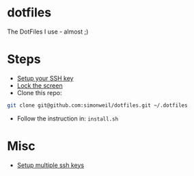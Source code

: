 dotfiles
========

The DotFiles I use - almost ;)

Steps
=====

- [Setup your SSH key](https://help.github.com/articles/generating-ssh-keys/)
- [Lock the screen](http://www.tekrevue.com/tip/the-fastest-way-to-lock-or-sleep-your-screen-in-mac-os-x/)
- Clone this repo:
```bash
git clone git@github.com:simonweil/dotfiles.git ~/.dotfiles
```
- Follow the instruction in: `install.sh`

Misc
====
- [Setup multiple ssh keys](https://gist.github.com/jexchan/2351996)
